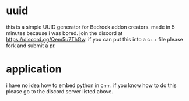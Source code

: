# uuid
this is a simple UUID generator for Bedrock addon creators.
made in 5 minutes because i was bored.
join the discord at https://discord.gg/Qem5u7ThGw.
if you can put this into a c++ file please fork and submit a pr.
# application
i have no idea how to embed python in c++.
if you know how to do this please go to the discord server listed above.
